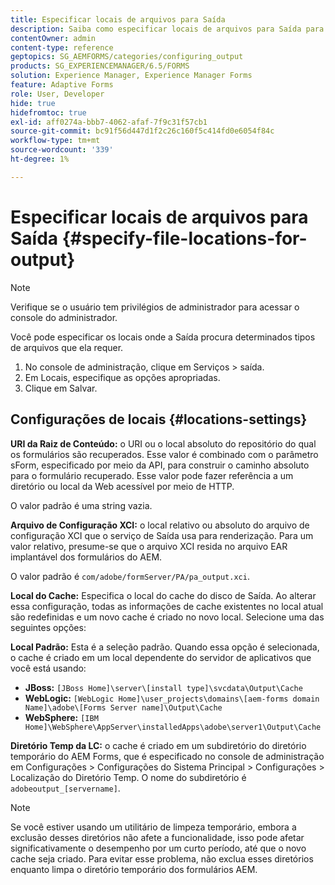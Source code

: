 ```yaml
---
title: Especificar locais de arquivos para Saída
description: Saiba como especificar locais de arquivos para Saída para determinados tipos de arquivos, por exemplo, URI da raiz do conteúdo, Arquivo de configuração XCI, Cache e Padrão.
contentOwner: admin
content-type: reference
geptopics: SG_AEMFORMS/categories/configuring_output
products: SG_EXPERIENCEMANAGER/6.5/FORMS
solution: Experience Manager, Experience Manager Forms
feature: Adaptive Forms
role: User, Developer
hide: true
hidefromtoc: true
exl-id: aff0274a-bbb7-4062-afaf-7f9c31f57cb1
source-git-commit: bc91f56d447d1f2c26c160f5c414fd0e6054f84c
workflow-type: tm+mt
source-wordcount: '339'
ht-degree: 1%

---
```


# Especificar locais de arquivos para Saída {#specify-file-locations-for-output}

>[!NOTE]
> 
> Verifique se o usuário tem privilégios de administrador para acessar o console do administrador.

Você pode especificar os locais onde a Saída procura determinados tipos de arquivos que ela requer.

1. No console de administração, clique em Serviços > saída.
1. Em Locais, especifique as opções apropriadas.
1. Clique em Salvar.

## Configurações de locais {#locations-settings}

**URI da Raiz de Conteúdo:** o URI ou o local absoluto do repositório do qual os formulários são recuperados. Esse valor é combinado com o parâmetro sForm, especificado por meio da API, para construir o caminho absoluto para o formulário recuperado. Esse valor pode fazer referência a um diretório ou local da Web acessível por meio de HTTP.

O valor padrão é uma string vazia.

**Arquivo de Configuração XCI:** o local relativo ou absoluto do arquivo de configuração XCI que o serviço de Saída usa para renderização. Para um valor relativo, presume-se que o arquivo XCI resida no arquivo EAR implantável dos formulários do AEM.

O valor padrão é `com/adobe/formServer/PA/pa_output.xci`.

**Local do Cache:** Especifica o local do cache do disco de Saída. Ao alterar essa configuração, todas as informações de cache existentes no local atual são redefinidas e um novo cache é criado no novo local. Selecione uma das seguintes opções:

**Local Padrão:** Esta é a seleção padrão. Quando essa opção é selecionada, o cache é criado em um local dependente do servidor de aplicativos que você está usando:

* **JBoss:** `[JBoss Home]\server\[install type]\svcdata\Output\Cache`
* **WebLogic:** `[WebLogic Home]\user_projects\domains\[aem-forms domain Name]\adobe\[Forms Server name]\Output\Cache`
* **WebSphere:** `[IBM Home]\WebSphere\AppServer\installedApps\adobe\server1\Output\Cache`

**Diretório Temp da LC:** o cache é criado em um subdiretório do diretório temporário do AEM Forms, que é especificado no console de administração em Configurações > Configurações do Sistema Principal > Configurações > Localização do Diretório Temp. O nome do subdiretório é `adobeoutput_[servername]`.

>[!NOTE]
>
>Se você estiver usando um utilitário de limpeza temporário, embora a exclusão desses diretórios não afete a funcionalidade, isso pode afetar significativamente o desempenho por um curto período, até que o novo cache seja criado. Para evitar esse problema, não exclua esses diretórios enquanto limpa o diretório temporário dos formulários AEM.

